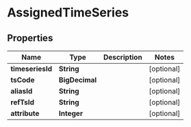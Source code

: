 

# AssignedTimeSeries


## Properties

| Name | Type | Description | Notes |
|------------ | ------------- | ------------- | -------------|
|**timeseriesId** | **String** |  |  [optional] |
|**tsCode** | **BigDecimal** |  |  [optional] |
|**aliasId** | **String** |  |  [optional] |
|**refTsId** | **String** |  |  [optional] |
|**attribute** | **Integer** |  |  [optional] |



